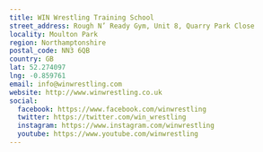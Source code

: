 ```yaml
---
title: WIN Wrestling Training School
street_address: Rough N’ Ready Gym, Unit 8, Quarry Park Close
locality: Moulton Park
region: Northamptonshire
postal_code: NN3 6QB
country: GB
lat: 52.274097
lng: -0.859761
email: info@winwrestling.com
website: http://www.winwrestling.co.uk
social:
  facebook: https://www.facebook.com/winwrestling
  twitter: https://twitter.com/win_wrestling
  instagram: https://www.instagram.com/winwrestling
  youtube: https://www.youtube.com/winwrestling
---
```

